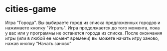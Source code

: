 # cities-game
Игра "Города". Вы выбираете город из списка предложенных городов и нажимаете кнопку "Играть". Игра продолжается до того момента, пока у вас или у программы не останется города из списка. После окончания игры (или в любой ее момент времени) вы можете начать игру заново, нажав кнопку "Начать заново"
